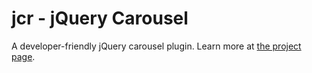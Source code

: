 jcr - jQuery Carousel
====

A developer-friendly jQuery carousel plugin. Learn more at [the project page](http://buunguyen.github.com/jcr/).
